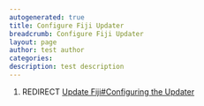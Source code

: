```yaml
---
autogenerated: true
title: Configure Fiji Updater
breadcrumb: Configure Fiji Updater
layout: page
author: test author
categories: 
description: test description
---
```


1.  REDIRECT [Update Fiji\#Configuring the Updater](Update_Fiji#Configuring_the_Updater "wikilink")
